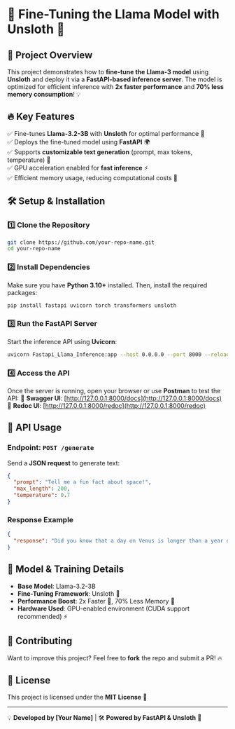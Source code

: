 # 🦙 Fine-Tuning the Llama Model with Unsloth 🚀

## 📌 Project Overview
This project demonstrates how to **fine-tune the Llama-3 model** using **Unsloth** and deploy it via a **FastAPI-based inference server**. The model is optimized for efficient inference with **2x faster performance** and **70% less memory consumption**! 💡

## 🔥 Key Features
✅ Fine-tunes **Llama-3.2-3B** with **Unsloth** for optimal performance 🚀  
✅ Deploys the fine-tuned model using **FastAPI** 🌍  
✅ Supports **customizable text generation** (prompt, max tokens, temperature) 📜  
✅ GPU acceleration enabled for **fast inference** ⚡  
✅ Efficient memory usage, reducing computational costs 💾  

## 🛠️ Setup & Installation
### 1️⃣ Clone the Repository
```bash
git clone https://github.com/your-repo-name.git
cd your-repo-name
```

### 2️⃣ Install Dependencies
Make sure you have **Python 3.10+** installed. Then, install the required packages:
```bash
pip install fastapi uvicorn torch transformers unsloth
```

### 3️⃣ Run the FastAPI Server
Start the inference API using **Uvicorn**:
```bash
uvicorn Fastapi_Llama_Inference:app --host 0.0.0.0 --port 8000 --reload
```

### 4️⃣ Access the API
Once the server is running, open your browser or use **Postman** to test the API:
📌 **Swagger UI**: [http://127.0.0.1:8000/docs](http://127.0.0.1:8000/docs)  
📌 **Redoc UI**: [http://127.0.0.1:8000/redoc](http://127.0.0.1:8000/redoc)  

## 🚀 API Usage
### **Endpoint: `POST /generate`**
Send a **JSON request** to generate text:
```json
{
  "prompt": "Tell me a fun fact about space!",
  "max_length": 200,
  "temperature": 0.7
}
```
### **Response Example**
```json
{
  "response": "Did you know that a day on Venus is longer than a year on Venus? 🌌"
}
```

## 📌 Model & Training Details
- **Base Model**: Llama-3.2-3B
- **Fine-Tuning Framework**: Unsloth 🦥
- **Performance Boost**: 2x Faster 🚀, 70% Less Memory 💾
- **Hardware Used**: GPU-enabled environment (CUDA support recommended) ⚡

## 🤝 Contributing
Want to improve this project? Feel free to **fork** the repo and submit a PR! 🔥

## 📜 License
This project is licensed under the **MIT License** 📄

---
💡 **Developed by [Your Name]** | 🛠️ **Powered by FastAPI & Unsloth** 💙
